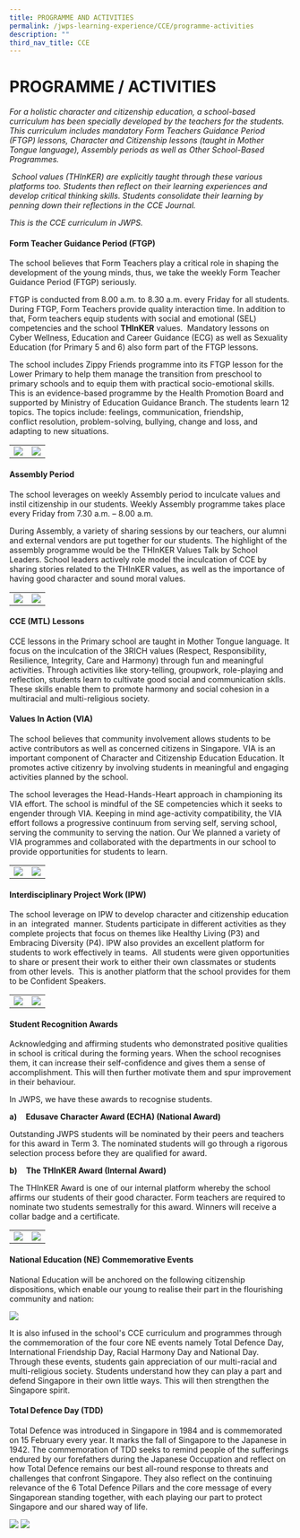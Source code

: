 ```yaml
---
title: PROGRAMME AND ACTIVITIES
permalink: /jwps-learning-experience/CCE/programme-activities
description: ""
third_nav_title: CCE
---
```

# PROGRAMME / ACTIVITIES

_For a holistic character and citizenship education, a school-based curriculum has been specially developed by the teachers for the students. This curriculum includes mandatory Form Teachers Guidance Period (FTGP) lessons, Character and Citizenship lessons (taught in Mother Tongue language), Assembly periods as well as Other School-Based Programmes._

 _School values (THInKER) are explicitly taught through these various platforms too. Students then reflect on their learning experiences and develop critical thinking skills. Students consolidate their learning by penning down their reflections in the CCE Journal._

_This is the CCE curriculum in JWPS._

#### **Form Teacher Guidance Period (FTGP)**

The school believes that Form Teachers play a critical role in shaping the development of the young minds, thus, we take the weekly Form Teacher Guidance Period (FTGP) seriously.   

FTGP is conducted from 8.00 a.m. to 8.30 a.m. every Friday for all students. During FTGP, Form Teachers provide quality interaction time. In addition to that, Form teachers equip students with social and emotional (SEL) competencies and the school **THInKER** values.  Mandatory lessons on Cyber Wellness, Education and Career Guidance (ECG) as well as Sexuality Education (for Primary 5 and 6) also form part of the FTGP lessons.

The school includes Zippy Friends programme into its FTGP lesson for the Lower Primary to help them manage the transition from preschool to primary schools and to equip them with practical socio-emotional skills. This is an evidence-based programme by the Health Promotion Board and supported by Ministry of Education Guidance Branch. The students learn 12 topics. The topics include: feelings, communication, friendship, conflict resolution, problem-solving, bullying, change and loss, and adapting to new situations.

|   |   |
|:-:|---|
| ![](/images/JWPS%20LEARNING%20EXPERIENCE/CCE/Programme%20and%20activities/CCE%202.png)  | ![](/images/JWPS%20LEARNING%20EXPERIENCE/CCE/Programme%20and%20activities/CCE%203.png)  |

#### **Assembly Period**

The school leverages on weekly Assembly period to inculcate values and instil citizenship in our students. Weekly Assembly programme takes place every Friday from 7.30 a.m. – 8.00 a.m.

During Assembly, a variety of sharing sessions by our teachers, our alumni and external vendors are put together for our students. The highlight of the assembly programme would be the THInKER Values Talk by School Leaders. School leaders actively role model the inculcation of CCE by sharing stories related to the THInKER values, as well as the importance of having good character and sound moral values.

|   |   |
|:-:|---|
| ![](/images/JWPS%20LEARNING%20EXPERIENCE/CCE/Programme%20and%20activities/CCE%204.png)  | ![](/images/JWPS%20LEARNING%20EXPERIENCE/CCE/Programme%20and%20activities/CCE%205.png)  |

#### **CCE (MTL) Lessons**  

CCE lessons in the Primary school are taught in Mother Tongue language. It focus on the inculcation of the 3RICH values (Respect, Responsibility, Resilience, Integrity, Care and Harmony) through fun and meaningful activities. Through activities like story-telling, groupwork, role-playing and reflection, students learn to cultivate good social and communication sklls. These skills enable them to promote harmony and social cohesion in a multiracial and multi-religious society.

#### **Values In Action (VIA)**

The school believes that community involvement allows students to be active contributors as well as concerned citizens in Singapore. VIA is an important component of Character and Citizenship Education Education. It promotes active citizenry by involving students in meaningful and engaging activities planned by the school.

The school leverages the Head-Hands-Heart approach in championing its VIA effort. The school is mindful of the SE competencies which it seeks to engender through VIA. Keeping in mind age-activity compatibility, the VIA effort follows a progressive continuum from serving self, serving school, serving the community to serving the nation. Our We planned a variety of VIA programmes and collaborated with the departments in our school to provide opportunities for students to learn.

|   |   |
|:-:|---|
| ![](/images/JWPS%20LEARNING%20EXPERIENCE/CCE/Programme%20and%20activities/CCE%206.png)  | ![](/images/JWPS%20LEARNING%20EXPERIENCE/CCE/Programme%20and%20activities/CCE%207.png)  |

#### **Interdisciplinary Project Work (IPW)**

The school leverage on IPW to develop character and citizenship education in an  integrated  manner. Students participate in different activities as they complete projects that focus on themes like Healthy Living (P3) and Embracing Diversity (P4). IPW also provides an excellent platform for students to work effectively in teams.  All students were given opportunities to share or present their work to either their own classmates or students from other levels.  This is another platform that the school provides for them to be Confident Speakers.

|   |   |
|:-:|---|
| ![](/images/JWPS%20LEARNING%20EXPERIENCE/CCE/Programme%20and%20activities/CCE%208.png)  | ![](/images/JWPS%20LEARNING%20EXPERIENCE/CCE/Programme%20and%20activities/CCE%209.png)  |

#### **Student Recognition Awards**

Acknowledging and affirming students who demonstrated positive qualities in school is critical during the forming years. When the school recognises them, it can increase their self-confidence and gives them a sense of accomplishment. This will then further motivate them and spur improvement in their behaviour.

In JWPS, we have these awards to recognise students.


**a)**    **Edusave Character Award (ECHA) (National Award)**

Outstanding JWPS students will be nominated by their peers and teachers for this award in Term 3. The nominated students will go through a rigorous selection process before they are qualified for award.

**b)**    **The THInKER Award (Internal Award)**

The THInKER Award is one of our internal platform whereby the school affirms our students of their good character. Form teachers are required to nominate two students semestrally for this award. Winners will receive a collar badge and a certificate.

|   |   |
|:-:|---|
| ![](/images/JWPS%20LEARNING%20EXPERIENCE/CCE/Programme%20and%20activities/CCE%2010.png)  | ![](/images/JWPS%20LEARNING%20EXPERIENCE/CCE/Programme%20and%20activities/CCE%2011.png)  |

#### **National Education (NE) Commemorative Events**  

National Education will be anchored on the following citizenship dispositions, which enable our young to realise their part in the flourishing community and nation:

![](/images/JWPS%20LEARNING%20EXPERIENCE/CCE/Programme%20and%20activities/CCE%2012.png)

It is also infused in the school's CCE curriculum and programmes through the commemoration of the four core NE events namely Total Defence Day, International Friendship Day, Racial Harmony Day and National Day. Through these events, students gain appreciation of our multi-racial and multi-religious society. Students understand how they can play a part and defend Singapore in their own little ways. This will then strengthen the Singapore spirit.

#### **Total Defence Day (TDD)**

Total Defence was introduced in Singapore in 1984 and is commemorated on 15 February every year. It marks the fall of Singapore to the Japanese in 1942. The commemoration of TDD seeks to remind people of the sufferings endured by our forefathers during the Japanese Occupation and reflect on how Total Defence remains our best all-round response to threats and challenges that confront Singapore. They also reflect on the continuing relevance of the 6 Total Defence Pillars and the core message of every Singaporean standing together, with each playing our part to protect Singapore and our shared way of life.

![](/images/JWPS%20LEARNING%20EXPERIENCE/CCE/Programme%20and%20activities/CCE%2013.jpg)
![](/images/JWPS%20LEARNING%20EXPERIENCE/CCE/Programme%20and%20activities/CCE%2014.png) 
